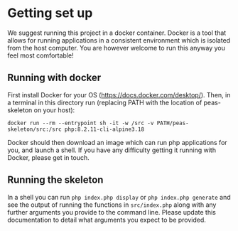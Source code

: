 # Getting set up
We suggest running this project in a docker container. Docker is a tool that allows for running applications in a
consistent environment which is isolated from the host computer. You are however welcome to run this anyway you feel most
comfortable!

## Running with docker
First install Docker for your OS (https://docs.docker.com/desktop/). Then, in a terminal in this directory run (replacing
PATH with the location of peas-skeleton on your host):

`docker run --rm --entrypoint sh -it -w /src -v PATH/peas-skeleton/src:/src php:8.2.11-cli-alpine3.18` 

Docker should then download an image which can run php applications for you, and launch a shell. If you have any difficulty
getting it running with Docker, please get in touch. 

## Running the skeleton
In a shell you can run `php index.php display` or `php index.php generate` and see the output of running the functions
in `src/index.php` along with any further arguments you provide to the command line. Please update this documentation to 
detail what arguments you expect to be provided. 
